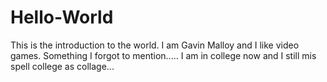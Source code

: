 # Hello-World
This is the introduction to the world.
I am Gavin Malloy and I like video games. 
Something I forgot to mention..... I am in college now and I still mis spell college as collage...

